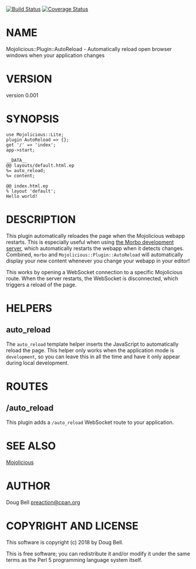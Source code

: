 [![Build Status](https://travis-ci.org/preaction/Mojolicious-Plugin-AutoReload.svg?branch=master)](https://travis-ci.org/preaction/Mojolicious-Plugin-AutoReload)
[![Coverage Status](https://coveralls.io/repos/preaction/Mojolicious-Plugin-AutoReload/badge.svg?branch=master)](https://coveralls.io/r/preaction/Mojolicious-Plugin-AutoReload?branch=master)

# NAME

Mojolicious::Plugin::AutoReload - Automatically reload open browser windows when your application changes

# VERSION

version 0.001

# SYNOPSIS

    use Mojolicious::Lite;
    plugin AutoReload => {};
    get '/' => 'index';
    app->start;

    __DATA__
    @@ layouts/default.html.ep
    %= auto_reload;
    %= content;

    @@ index.html.ep
    % layout 'default';
    Hello world!

# DESCRIPTION

This plugin automatically reloades the page when the Mojolicious webapp
restarts.  This is especially useful when using [the Morbo development
server](http://mojolicious.org/perldoc/Mojolicious/Guides/Tutorial#Reloading),
which automatically restarts the webapp when it detects changes.
Combined, `morbo` and `Mojolicious::Plugin::AutoReload` will
automatically display your new content whenever you change your webapp
in your editor!

This works by opening a WebSocket connection to a specific Mojolicious
route. When the server restarts, the WebSocket is disconnected, which
triggers a reload of the page.

# HELPERS

## auto\_reload

The `auto_reload` template helper inserts the JavaScript to
automatically reload the page. This helper only works when the
application mode is `development`, so you can leave this in all the
time and have it only appear during local development.

# ROUTES

## /auto\_reload

This plugin adds a `/auto_reload` WebSocket route to your application.

# SEE ALSO

[Mojolicious](https://metacpan.org/pod/Mojolicious)

# AUTHOR

Doug Bell <preaction@cpan.org>

# COPYRIGHT AND LICENSE

This software is copyright (c) 2018 by Doug Bell.

This is free software; you can redistribute it and/or modify it under
the same terms as the Perl 5 programming language system itself.
